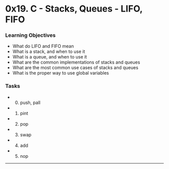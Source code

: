 # 0x19. C - Stacks, Queues - LIFO, FIFO
### Learning Objectives
- What do LIFO and FIFO mean
- What is a stack, and when to use it
- What is a queue, and when to use it
- What are the common implementations of stacks and queues
- What are the most common use cases of stacks and queues
- What is the proper way to use global variables

### Tasks
- 0. push, pall
- 1. pint
- 2. pop
- 3. swap
- 4. add
- 5. nop
---
